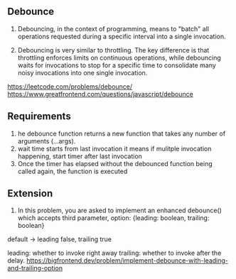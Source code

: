 ## Debounce
1. Debouncing, in the context of programming, means to "batch" all operations requested during a specific interval into a single invocation.

2. Debouncing is very similar to throttling. The key difference is that throttling enforces limits on continuous operations, while debouncing waits for invocations to stop for a specific time to consolidate many noisy invocations into one single invocation.

https://leetcode.com/problems/debounce/
https://www.greatfrontend.com/questions/javascript/debounce


## Requirements 
1. he debounce function returns a new function that takes any number of arguments (...args).
2. wait time starts from last invocation it means if mulitple invocation happening, start timer after last invocation
3. Once the timer has elapsed without the debounced function being called again, the function is executed


## Extension
1. In this problem, you are asked to implement an enhanced debounce() which accepts third parameter, option: {leading: boolean, trailing: boolean}

default -> leading false, trailing true

leading: whether to invoke right away
trailing: whether to invoke after the delay.
https://bigfrontend.dev/problem/implement-debounce-with-leading-and-trailing-option